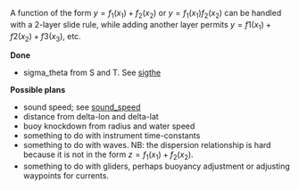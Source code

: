 A function of the form
*y* = *f*<sub>1</sub>(*x*<sub>1</sub>) + *f*<sub>2</sub>(*x*<sub>2</sub>)
or
*y* = *f*<sub>1</sub>(*x*<sub>1</sub>)*f*<sub>2</sub>(*x*<sub>2</sub>)
can be handled with a 2-layer slide rule, while adding another layer
permits
*y* = *f*1(*x*<sub>1</sub>) + *f*2(*x*<sub>2</sub>) + *f*3(*x*<sub>3</sub>),
etc.

**Done**

-   sigma\_theta from S and T. See [sigthe](sigthe)

**Possible plans**

-   sound speed; see [sound\_speed](sound_speed)
-   distance from delta-lon and delta-lat
-   buoy knockdown from radius and water speed
-   something to do with instrument time-constants
-   something to do with waves. NB: the dispersion relationship is hard
    because it is not in the form
    *z* = *f*<sub>1</sub>(*x*<sub>1</sub>) + *f*<sub>2</sub>(*x*<sub>2</sub>).
-   something to do with gliders, perhaps buoyancy adjustment or
    adjusting waypoints for currents.
